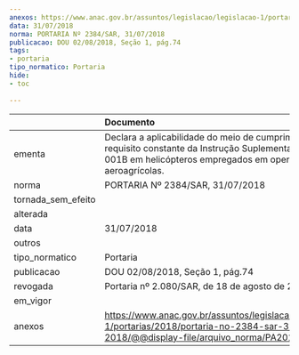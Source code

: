 ```yaml
---
anexos: https://www.anac.gov.br/assuntos/legislacao/legislacao-1/portarias/2018/portaria-no-2384-sar-31-07-2018/@@display-file/arquivo_norma/PA2018-2384.pdf
data: 31/07/2018
norma: PORTARIA Nº 2384/SAR, 31/07/2018
publicacao: DOU 02/08/2018, Seção 1, pág.74
tags:
- portaria
tipo_normatico: Portaria
hide: 
- toc 
 
---
```


|                    | Documento                                                                                                                                                           |
|:-------------------|:--------------------------------------------------------------------------------------------------------------------------------------------------------------------|
| ementa             | Declara a aplicabilidade do meio de cumprimento com requisito constante da Instrução Suplementar nº 137-001B em helicópteros empregados em operações aeroagrícolas. |
| norma              | PORTARIA Nº 2384/SAR, 31/07/2018                                                                                                                                    |
| tornada_sem_efeito |                                                                                                                                                                     |
| alterada           |                                                                                                                                                                     |
| data               | 31/07/2018                                                                                                                                                          |
| outros             |                                                                                                                                                                     |
| tipo_normatico     | Portaria                                                                                                                                                            |
| publicacao         | DOU 02/08/2018, Seção 1, pág.74                                                                                                                                     |
| revogada           | Portaria nº 2.080/SAR, de 18 de agosto de 2020.                                                                                                                     |
| em_vigor           |                                                                                                                                                                     |
| anexos             | https://www.anac.gov.br/assuntos/legislacao/legislacao-1/portarias/2018/portaria-no-2384-sar-31-07-2018/@@display-file/arquivo_norma/PA2018-2384.pdf                |